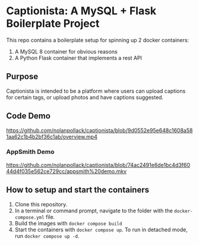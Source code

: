 # Captionista: A MySQL + Flask Boilerplate Project

This repo contains a boilerplate setup for spinning up 2 docker containers: 
1. A MySQL 8 container for obvious reasons
1. A Python Flask container that implements a rest API

## Purpose
Captionista is intended to be a platform where users can upload captions for certain tags, or upload photos and have captions suggested.

## Code Demo
https://github.com/nolanpollack/captionista/blob/9d0552e95e648c1608a581aa62c1b4b2bf36c1ab/overview.mp4

### AppSmith Demo
https://github.com/nolanpollack/captionista/blob/74ac2491e6de1bc4d3f6044d4f035e562ce729cc/appsmith%20demo.mkv

## How to setup and start the containers

1. Clone this repository.  
1. In a terminal or command prompt, navigate to the folder with the `docker-compose.yml` file.  
1. Build the images with `docker compose build`
1. Start the containers with `docker compose up`.  To run in detached mode, run `docker compose up -d`. 
